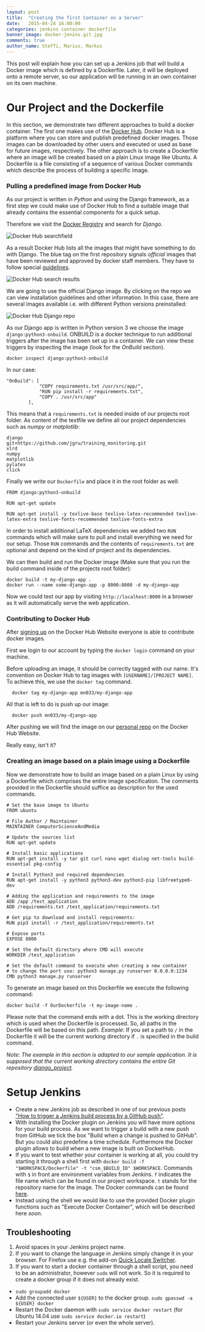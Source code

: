 ```yaml
---
layout: post
title:  "Creating the first Container on a Server"
date:   2015-04-24 16:00:00
categories: jenkins container dockerfile
banner_image: docker-jenins.git.jpg
comments: true
author_name: Steffi, Marius, Markus
---
```


This post will explain how you can set up a Jenkins job that will build a Docker image which is defined by a Dockerfile. Later, it will be deployed onto a remote server, so our application will be running in an own container on its own machine.

 <!--more-->

# Our Project and the Dockerfile
In this section, we demonstrate two different approaches to build a docker container. The first one makes use of the [Docker Hub](https://hub.docker.com). Docker Hub is a platform where you can store and publish predefined docker images. Those images can be downloaded by other users and executed or used as base for future images, respectively. The other approach is to create a Dockerfile where an image will be created based on a plain Linux image like Ubuntu. A Dockerfile is a file consisting of a sequence of various Docker commands which describe the process of building a specific image.

### Pulling a predefined image from Docker Hub
As our project is written in *Python* and using the Django framework, as a first step we could make use of Docker Hub to find a suitable image that already contains the essential components for a quick setup.

Therefore we visit the [Docker Registry](https://registry.hub.docker.com) and search for *Django*.

![Docker Hub searchfield]({{site.url}}/assets/images/docker_hub/searchfield.png)

As a result Docker Hub lists all the images that might have something to do with Django. The blue tag on the first repository signals *official* images that have been reviewed and approved by docker staff members. They have to follow special [guidelines](https://docs.docker.com/docker-hub/official_repos/).

![Docker Hub search results]({{site.url}}/assets/images/docker_hub/searchresults.png)

We are going to use the official Django image. By clicking on the repo we can view installation guidelines and other information. In this case, there are several images available i.e. with different Python versions preinstalled:

![Docker Hub Django repo]({{site.url}}/assets/images/docker_hub/django_repo.png)

As our Django app is written in Python version 3 we choose the image `django:python3-onbuild`. ONBUILD is a docker technique to run additional triggers after the image has been set up in a container. We can view these triggers by inspecting the image (look for the *OnBuild* section).

    docker inspect django:python3-onbuild

In our case:

    "OnBuild": [
                "COPY requirements.txt /usr/src/app/",
                "RUN pip install -r requirements.txt",
                "COPY . /usr/src/app"
            ],

This means that a `requirements.txt` is needed inside of our projects root folder. As content of the textfile we define all our project dependencies such as *numpy* or *matplotlib*:

    django
    git+https://github.com/jgru/training_monitoring.git
    xlrd
    numpy
    matplotlib
    pylatex
    click

Finally we write our `Dockerfile` and place it in the root folder as well:

    FROM django:python3-onbuild

    RUN apt-get update

    RUN apt-get install -y texlive-base texlive-latex-recommended texlive-latex-extra texlive-fonts-recommended texlive-fonts-extra

In order to install additional LaTeX dependencies we added two `RUN` commands which will make sure to pull and install everything we need for our setup. Those `RUN` commands and the contents of `requirements.txt` are optional and depend on the kind of project and its dependencies. 

We can then build and run the Docker image (Make sure that you run the build command inside of the projects root folder):

    docker build -t my-django-app .
    docker run --name some-django-app -p 8000:8000 -d my-django-app

Now we could test our app by visiting `http://localhost:8000` in a browser as it will automatically serve the web application.

### Contributing to Docker Hub
After [signing up](https://hub.docker.com/account/signup/) on the Docker Hub Website everyone is able to contribute docker images.

First we login to our account by typing the `docker login` command on your machine.

Before uploading an image, it should be correctly tagged with our name. It's convention on Docker Hub to tag images with `[USERNAME]/[PROJECT NAME]`. To achieve this, we use the `docker tag` command.

      docker tag my-django-app mn033/my-django-app

All that is left to do is push up our image:

      docker push mn033/my-django-app

After pushing we will find the image on our [personal repo](https://registry.hub.docker.com/repos/) on the Docker Hub Website.

Really easy, isn't it?

### Creating an image based on a plain image using a Dockerfile

Now we demonstrate how to build an image based on a plain Linux by using a Dockerfile which comprises the entire image specification. The comments provided in the Dockerfile should suffice as description for the used commands.

    # Set the base image to Ubuntu
    FROM ubuntu

    # File Author / Maintainer
    MAINTAINER ComputerScienceAndMedia

    # Update the sources list
    RUN apt-get update

    # Install basic applications
    RUN apt-get install -y tar git curl nano wget dialog net-tools build-essential pkg-config

    # Install Python3 and required dependencies
    RUN apt-get install -y python3 python3-dev python3-pip libfreetype6-dev

    # Adding the application and requirements to the image
    ADD /app /test_application
    ADD /requirements.txt /test_application/requirements.txt

    # Get pip to download and install requirements:
    RUN pip3 install -r /test_application/requirements.txt

    # Expose ports
    EXPOSE 8000

    # Set the default directory where CMD will execute
    WORKDIR /test_application

    # Set the default command to execute when creating a new container
    # to change the port use: python3 manage.py runserver 0.0.0.0:1234
    CMD python3 manage.py runserver

To generate an image based on this Dockerfile we execute the following command:

    docker build -f OurDockerfile -t my-image-name .

Please note that the command ends with a dot. This is the working directory which is used when the Dockerfile is processed. So, all paths in the Dockerfile will be based on this path. *Example*: If you set a path to `/` in the Dockerfile it will be the current working directory if `.` is specified in the build command.

*Note: The example in this section is adapted to our sample application. It is supposed that the current working directory contains the entire Git repository [django_project](https://github.com/learning-continuous-deployment/django_project).*

# Setup Jenkins  
* Create a new Jenkins job as described in one of our previous posts ["How to trigger a Jenkins build process by a GitHub push"](http://learning-continuous-deployment.github.io/jenkins/github/2015/04/17/github-jenkins/).
* With installing the Docker plugin on Jenkins you will have more options for your build process. As we want to trigger a build with a new push from GitHub we tick the box "Build when a change is pushed to GitHub". But you could also predefine a time schedule. Furthermore the Docker plugin allows to build when a new image is built on DockerHub.
* If you want to test whether your container is working at all, you could try starting it through a shell first with `docker build -f "$WORKSPACE/Dockerfile" -t "csm_$BUILD_ID" $WORKSPACE`. Commands with `$` in front are environment variables from Jenkins. `f` indicates the file name which can be found in our project workspace. `t` stands for the repository name for the image. The Docker commands can be found [here](https://docs.docker.com/reference/commandline/cli/).
* Instead using the shell we would like to use the provided Docker plugin functions such as "Execute Docker Container", which will be described here *soon*.  

## Troubleshooting
1. Avoid spaces in your Jenkins project name.
2. If you want to change the language in Jenkins simply change it in your browser. For Firefox use e.g. the add-on [Quick Locale Switcher](https://addons.mozilla.org/en-US/firefox/addon/quick-locale-switcher/).
3. If you want to start a docker container through a shell script, you need to be an administrator, however `sudo` will not work. So it is required to create a docker group if it does not already exist.
  * `sudo groupadd docker`
  * Add the connected user `${USER}` to the docker group. `sudo gpasswd -a ${USER} docker`
  * Restart the Docker daemon with `sudo service docker restart` (for Ubuntu 14.04 use `sudo service docker.io restart`)
  * Restart your Jenkins server (or even the whole server).
